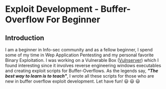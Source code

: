 <h1>Exploit Development - Buffer-Overflow For Beginner </h1>
<h2> Introduction </h2>

I am a beginner in Info-sec community and as a fellow beginner, I spend some of my time in Wep Application Pentesting and my personal favorite Binary Exploitation.
I was working on a Vulnerable Box ([Vulnserver](https://thegreycorner.com/vulnserver.html)) which I found interesting since it involves reverse engineering windows executables and creating exploit scripts for Buffer-Overflows.
As the legends say, ***"The best way to learn is to teach"***, I wrote all these scripts for those who are new in buffer overflow exploit development. Let have fun! 😃 😃 😃
